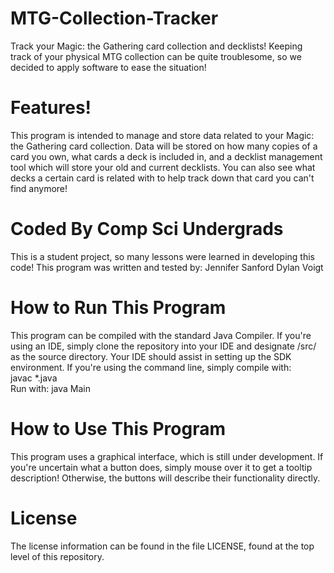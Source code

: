# MTG-Collection-Tracker
Track your Magic: the Gathering card collection and decklists!
Keeping track of your physical MTG collection can be quite troublesome, so
we decided to apply software to ease the situation!

# Features!
This program is intended to manage and store data related to your Magic: the Gathering card collection.
Data will be stored on how many copies of a card you own, what cards a deck is included in, and
a decklist management tool which will store your old and current decklists. You can also see what
decks a certain card is related with to help track down that card you can't find anymore!

# Coded By Comp Sci Undergrads
This is a student project, so many lessons were learned in developing this code!
This program was written and tested by:
Jennifer Sanford
Dylan Voigt

# How to Run This Program
This program can be compiled with the standard Java Compiler. If you're using an IDE, simply clone the
repository into your IDE and designate /src/ as the source directory. Your IDE should assist in setting
up the SDK environment. If you're using the command line, simply compile with:  
javac \*.java  
Run with: java Main  


# How to Use This Program
This program uses a graphical interface, which is still under development. If you're uncertain what a button does,
simply mouse over it to get a tooltip description! Otherwise, the buttons will describe their functionality directly.

# License
The license information can be found in the file LICENSE, found at the top level of this repository.
